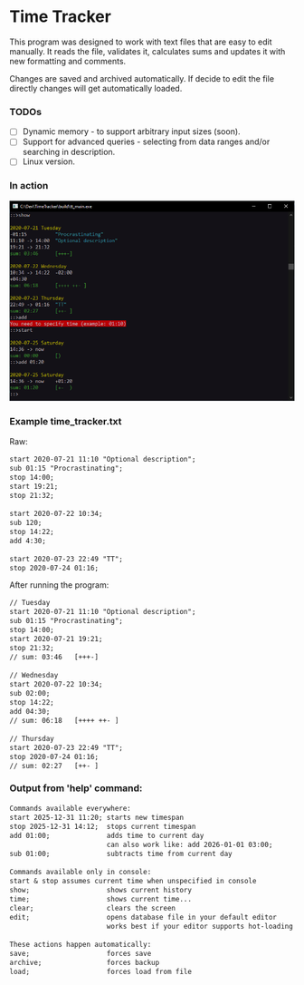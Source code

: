 # Time Tracker

This program was designed to work with text files that are easy to edit manually.
It reads the file, validates it, calculates sums and updates it with new formatting and comments.

Changes are saved and archived automatically. If decide to edit the file directly changes will get automatically loaded.


### TODOs
- [ ] Dynamic memory - to support arbitrary input sizes (soon).
- [ ] Support for advanced queries - selecting from data ranges and/or searching in description.
- [ ] Linux version.

### In action
![Screenshot](screenshot_01.png)


### Example time_tracker.txt
Raw:
```
start 2020-07-21 11:10 "Optional description";
sub 01:15 "Procrastinating";
stop 14:00;
start 19:21;
stop 21:32;

start 2020-07-22 10:34;
sub 120;
stop 14:22;
add 4:30;

start 2020-07-23 22:49 "TT";
stop 2020-07-24 01:16;

```
After running the program:
```
// Tuesday
start 2020-07-21 11:10 "Optional description";
sub 01:15 "Procrastinating";
stop 14:00;
start 2020-07-21 19:21;
stop 21:32;
// sum: 03:46   [+++-]

// Wednesday
start 2020-07-22 10:34;
sub 02:00;
stop 14:22;
add 04:30;
// sum: 06:18   [++++ ++- ]

// Thursday
start 2020-07-23 22:49 "TT";
stop 2020-07-24 01:16;
// sum: 02:27   [++- ]
```


### Output from 'help' command:
```
Commands available everywhere:
start 2025-12-31 11:20; starts new timespan
stop 2025-12-31 14:12;  stops current timespan
add 01:00;              adds time to current day
                        can also work like: add 2026-01-01 03:00;
sub 01:00;              subtracts time from current day

Commands available only in console:
start & stop assumes current time when unspecified in console
show;                   shows current history
time;                   shows current time...
clear;                  clears the screen
edit;                   opens database file in your default editor
                        works best if your editor supports hot-loading

These actions happen automatically:
save;                   forces save
archive;                forces backup
load;                   forces load from file
```
